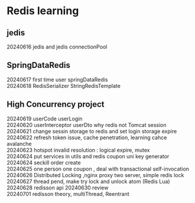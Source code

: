 # Redis learning

## jedis
20240616 jedis and jedis connectionPool

## SpringDataRedis
20240617 first time user springDataRedis  
20240618 RedisSerializer StringRedisTemplate  

## High Concurrency project
20240619 userCode userLogin  
20240620 userInterceptor userDto why redis not Tomcat session  
20240621 change sessin storage to redis and set login storage expire  
20240622 refresh token issue, cache penetration, learning cahce avalanche  
20240623 hotspot invalid resolution : logical expire, mutex  
20240624 put services in utils and redis coupon uni key generator  
20240624 seckill order create  
20240625 one person one coupon , deal with transactional self-invocation  
20240626 Distributed Locking ,nginx proxy two server, simple redis lock  
20240627 thread pend,  make try lock and unlock atom (Redis Lua)
20240628 redisson api
20240630 review  
20240701 redisson theory, multiThread, Reentrant  
